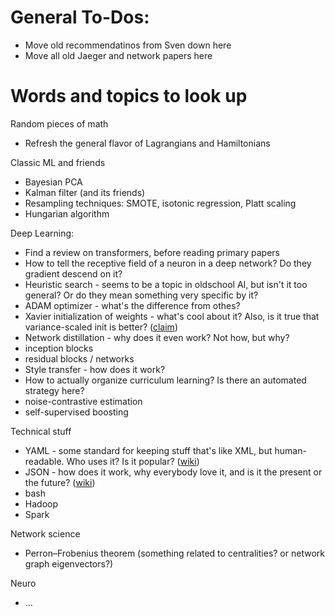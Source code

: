 # General To-Dos:

* Move old recommendatinos from Sven down here
* Move all old Jaeger and network papers here

# Words and topics to look up

Random pieces of math
* Refresh the general flavor of Lagrangians and Hamiltonians

Classic ML and friends
* Bayesian PCA
* Kalman filter (and its friends)
* Resampling techniques: SMOTE, isotonic regression, Platt scaling
* Hungarian algorithm

Deep Learning:
* Find a review on transformers, before reading primary papers
* How to tell the receptive field of a neuron in a deep network? Do they gradient descend on it?
* Heuristic search - seems to be a topic in oldschool AI, but isn't it too general? Or do they mean something very specific by it?
* ADAM optimizer - what's the difference from othes?
* Xavier initialization of weights - what's cool about it? Also, is it true that variance-scaled init is better? ([claim](https://pcc.cs.byu.edu/2017/10/02/practical-advice-for-building-deep-neural-networks/))
* Network distillation - why does it even work? Not how, but why?
* inception blocks
* residual blocks / networks
* Style transfer - how does it work?
* How to actually organize curriculum learning? Is there an automated strategy here?
* noise-contrastive estimation
* self-supervised boosting

Technical stuff
* YAML - some standard for keeping stuff that's like XML, but human-readable. Who uses it? Is it popular? ([wiki](https://en.wikipedia.org/wiki/YAML))
* JSON - how does it work, why everybody love it, and is it the present or the future? ([wiki](https://en.wikipedia.org/wiki/JSON))
* bash
* Hadoop
* Spark

Network science
* Perron–Frobenius theorem (something related to centralities? or network graph eigenvectors?)

Neuro
* ...
